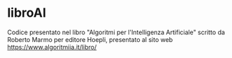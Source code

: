 # libroAI
Codice presentato nel libro "Algoritmi per l'Intelligenza Artificiale" scritto da Roberto Marmo per editore Hoepli, presentato al sito web https://www.algoritmiia.it/libro/ 

